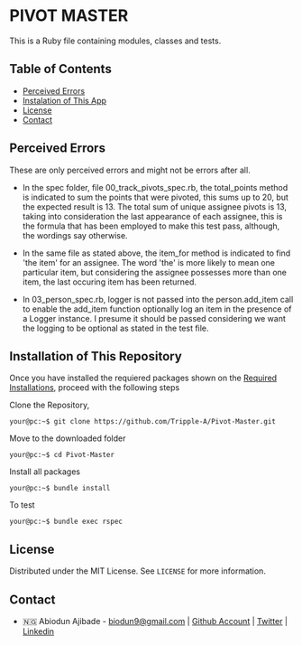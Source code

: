 # PIVOT MASTER

This is a Ruby file containing modules, classes and tests.

## Table of Contents
* [Perceived Errors](#perceived-errors)
* [Instalation of This App](#instalation)
* [License](#license)
* [Contact](#contact)


<!-- perceived errors -->
## Perceived Errors

  These are only perceived errors and might not be errors after all.
* In the spec folder, file 00_track_pivots_spec.rb, the total_points method is indicated to sum the points that were pivoted, this sums up to 20, but the expected result is 13. The total sum of unique assignee pivots is 13, taking into consideration the last appearance of each assignee, this is the formula that has been employed to make this test pass, although, the wordings say otherwise. 

* In the same file as stated above, the item_for method is indicated to find 'the item' for an assignee. The word 'the' is more likely to mean one particular item, but considering the assignee possesses more than one item, the last occuring item has been returned.

* In 03_person_spec.rb, logger is not passed into the person.add_item call to enable the add_item function optionally log an item in the presence of a Logger instance. I presume it should be passed considering we want the logging to be optional as stated in the test file.

<!-- INSTALLATION -->
## Installation of This Repository

Once you have installed the requiered packages shown on the [Required Installations](#required-installations), proceed with the following steps

Clone the Repository,

```Shell
your@pc:~$ git clone https://github.com/Tripple-A/Pivot-Master.git
```

Move to the downloaded folder

```Shell
your@pc:~$ cd Pivot-Master
```

Install all packages

```Shell
your@pc:~$ bundle install
```

To test

```Shell
your@pc:~$ bundle exec rspec
```

## License

Distributed under the MIT License. See `LICENSE` for more information.

<!-- CONTACT -->
## Contact

* 🇳🇬  Abiodun Ajibade - biodun9@gmail.com | [Github Account](https://github.com/Tripple-A) | [Twitter](https://twitter.com/AbiodunAjibade3) | [Linkedin](https://linkedin.com/in/abiodun-ajibade)
